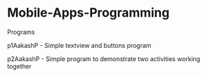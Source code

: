 # Mobile-Apps-Programming
Programs

p1AakashP - Simple textview and buttons program

p2AakashP - Simple program to demonstrate two activities working together
